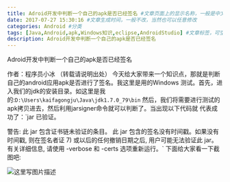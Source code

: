 ```yaml
---
title: Adroid开发中判断一个自己的apk是否已经签名 #文章页面上的显示名称，一般是中文
date: 2017-07-27 15:30:16 #文章生成时间，一般不改，当然也可以任意修改
categories: Android #分类
tags: [Java,Android,apk,Windows知识,eclipse,AndroidStudio] #文章标签，可空，多标签请用格式，注意:后面有个空格
description: Adroid开发中判断一个自己的apk是否已经签名
---
```

 Adroid开发中判断一个自己的apk是否已经签名
<!--more-->

作者：程序员小冰 （转载请说明出处）
今天给大家带来一个知识点，那就是判断自己的android应用apk是否进行了签名。我这里是用的Windows
测试。首先，进入我们的jdk的安装目录。如这里是我的:`D:\Users\kaifagongju\Java\jdk1.7.0_79\bin`
然后，我们将需要进行测试的apk拷贝进去，然后利用jarsigner命令就可以判断了。当出现以下代码就
代表成功了：`jar 已验证。

警告:
此 jar 包含证书链未验证的条目。
此 jar 包含的签名没有时间戳。如果没有时间戳, 则在签名者证
7) 或以后的任何撤销日期之后, 用户可能无法验证此 jar。
有关详细信息, 请使用 -verbose 和 -certs 选项重新运行。`
下面给大家看一下截图吧:

![这里写图片描述](http://img.blog.csdn.net/20161125174549158)